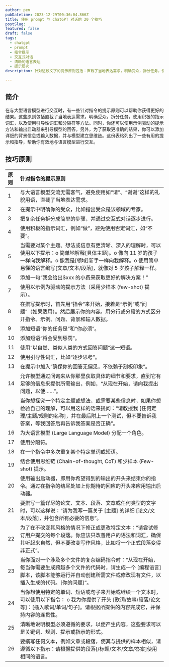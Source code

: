 ```yaml
---
author: pen
pubDatetime: 2023-12-29T00:36:04.866Z
title: 使用 prompt 与 ChatGPT 对话的 20 个技巧
postSlug:
featured: false
draft: false
tags:
  - chatgpt
  - prompt
  - 指令提示
  - 交互式对话
  - 清晰的语言表达
  - 提示层次
description: 针对这段文字的提示原则包括：直截了当地表达需求，明确受众，拆分任务，使用积极的指示词汇，提供清晰解释，加入小费，使用示例驱动的提示方法，采用指令-示例-问题的结构，使用引导性词汇，确保回答无偏见，允许问询获取细节和要求，用特定话术提问，为模型分配角色，使用分隔符，重复单词或短语，结合思维链和少样本提示，使用输出启动器，详尽撰写指令，修订文本但保持风格，处理复杂编码指令，使用特定开头或继续文本，清晰说明要求，保持与样本相似。

---
```


## 简介
在与大型语言模型进行交互时，有一些针对指令的提示原则可以帮助你获得更好的结果。这些原则包括直截了当地表达需求，明确受众，拆分任务，使用积极的指示词汇，以及使用引导性词汇和分隔符等方法。同时，你还可以使用示例驱动的提示方法和输出启动器来引导模型的回答。另外，为了获取更准确的结果，你可以添加详细的背景信息或输入数据，并与模型建立思维链。这份表格列出了一些有用的提示和指导，帮助你有效地与语言模型进行交互。

## 技巧原则
| 原则 | 针对指令的提示原则                                           |
| :--- | :----------------------------------------------------------- |
| 1    | 与大语言模型交流无需客气，避免使用如“请”、“谢谢”这样的礼貌用语，直截了当地表达需求。 |
| 2    | 在提示中明确你的受众，比如指出受众是该领域的专家。           |
| 3    | 把复杂任务拆分成简单的步骤，并通过交互式对话逐步进行。       |
| 4    | 使用积极的指示词汇，例如“做”，避免使用否定词汇，如“不要”。   |
| 5    | 当需要对某个主题、想法或信息有更清晰、深入的理解时，可以使用以下提示：o 简单地解释[具体主题]。o 像向 11 岁的孩子一样向我解释。o 像我是[领域]新手一样向我解释。o 使用简单易懂的语言编写[文章/文本/段落]，就像对 5 岁孩子解释一样。 |
| 6    | 添加一句“我会给出$xxx 的小费来获取更好的解决方案！”          |
| 7    | 使用以示例为驱动的提示方法（采用少样本 (few-shot) 提示）。   |
| 8    | 在撰写提示时，首先用“指令”来开始，接着是“示例”或“问题”（如果适用）。然后展示你的内容。用分行或分段的方式区分开指令、示例、问题、背景和输入数据。 |
| 9    | 添加短语“你的任务是”和“你必须”。                             |
| 10   | 添加短语“将会受到惩罚”。                                     |
| 11   | 使用“以自然、类似人类的方式回答问题”这一短语。               |
| 12   | 使用引导性词汇，比如“逐步思考”。                             |
| 13   | 在提示中加入“确保你的回答无偏见，不依赖于刻板印象”。         |
| 14   | 允许模型通过问询来从你那里获取具体的细节和要求，直到它有足够的信息来提供所需输出，例如，“从现在开始，请向我提出问题，以便……”。 |
| 15   | 当你想探究一个特定主题或想法，或需要某些信息时，如果你想检验自己的理解，可以用这样的话来提问：“请教授我 [任何定理/主题/规则的名称]，并在最后附上一个测试，但不要告诉我答案，等我回答后再告诉我答案是否正确”。 |
| 16   | 为大语言模型 (Large Language Model) 分配一个角色。           |
| 17   | 使用分隔符。                                                 |
| 18   | 在一个指令中多次重复某个特定单词或短语。                     |
| 19   | 结合使用思维链 (Chain-of-thought, CoT) 和少样本 (Few-shot) 提示。 |
| 20   | 使用输出启动器，即用你希望得到的输出的开头来结束你的指令。通过在指令的结尾处加上你期待的回应的开头来应用输出启动器。 |
| 21   | 要撰写一篇详尽的论文、文本、段落、文章或任何类型的文字时，可以这样说：“请为我写一篇关于 [主题] 的详细 [论文/文本/段落]，并包含所有必要的信息”。 |
| 22   | 为了在不改变其风格的情况下修正或更改特定文本：“请尝试修订用户提交的每个段落。你应该只改善用户的语法和词汇，确保其听起来自然，但不要改变写作风格，比如将一个正式段落变得非正式”。 |
| 23   | 当你面对一个涉及多个文件的复杂编码指令时：“从现在开始，每当你需要生成跨越多个文件的代码时，请生成一个 [编程语言] 脚本，该脚本能够运行并自动创建所需文件或修改现有文件，以插入生成的代码。[你的问题]”。 |
| 24   | 当你想使用特定的单词、短语或句子来开始或继续一个文本时，可以使用以下指令： o 我为你提供了开头 [歌词/故事/段落/论文等]：[插入歌词/单词/句子]。请根据所提供的内容完成它，并保持内容的连贯性。 |
| 25   | 清晰地说明模型必须遵循的要求，以便产生内容，这些要求可以是关键词、规则、提示或指示的形式。 |
| 26   | 要撰写任何文本，例如文章或段落，使其与提供的样本相似，请遵循以下指示：请根据提供的段落[/标题/文本/文章/答案]使用相同的语言。 |